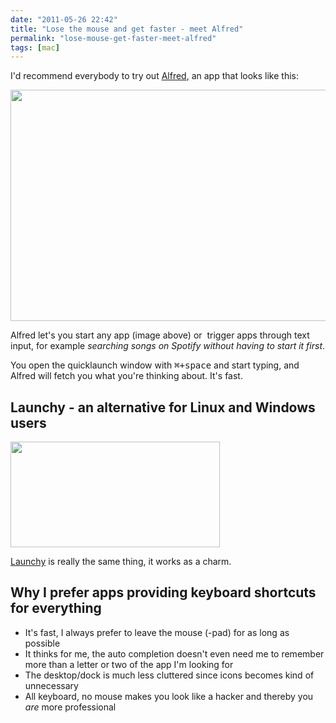 ```yaml
---
date: "2011-05-26 22:42"
title: "Lose the mouse and get faster - meet Alfred"
permalink: "lose-mouse-get-faster-meet-alfred"
tags: [mac]
---
```


I'd recommend everybody to try out <a href="http://www.alfredapp.com/">Alfred</a>, an app that looks like this:

<a href="http://iamnearlythere.com/wp-content/uploads/2011/05/applicationlauncher.jpeg"><img class="alignnone size-full wp-image-460" title="alfred" src="http://iamnearlythere.com/wp-content/uploads/2011/05/applicationlauncher.jpeg" alt="" width="638" height="370" /></a>

Alfred let's you start any app (image above) or  trigger apps through text input, for example <em>searching songs on Spotify without having to start it first</em>.

You open the quicklaunch window with <kbd>⌘+space</kbd> and start typing, and Alfred will fetch you what you're thinking about. It's fast.
<h2>Launchy - an alternative for Linux and Windows users</h2>
<a href="http://iamnearlythere.com/wp-content/uploads/2011/05/Launchy-opening-an-.png"><img class="alignnone size-full wp-image-461" title="Launchy opening an" src="http://iamnearlythere.com/wp-content/uploads/2011/05/Launchy-opening-an-.png" alt="" width="335" height="169" /></a>

<a title="Launchy" href="http://www.launchy.net/">Launchy</a> is really the same thing, it works as a charm.
<h2>Why I prefer apps providing keyboard shortcuts for everything</h2>
<ul>
	<li>It's fast, I always prefer to leave the mouse (-pad) for as long as possible</li>
	<li>It thinks for me, the auto completion doesn't even need me to remember more than a letter or two of the app I'm looking for</li>
	<li>The desktop/dock is much less cluttered since icons becomes kind of unnecessary</li>
	<li>All keyboard, no mouse makes you look like a hacker and thereby you <em>are</em> more professional</li>
</ul>
